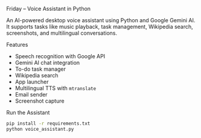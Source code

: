 Friday – Voice Assistant in Python

An AI-powered desktop voice assistant using Python and Google Gemini AI. It supports tasks like music playback, task management, Wikipedia search, screenshots, and multilingual conversations.

 Features
- Speech recognition with Google API
- Gemini AI chat integration
- To-do task manager
- Wikipedia search
- App launcher
- Multilingual TTS with `mtranslate`
- Email sender
- Screenshot capture

 Run the Assistant
```bash
pip install -r requirements.txt
python voice_assistant.py
```
